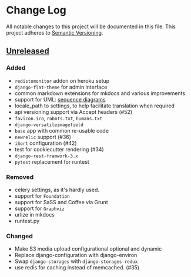 # Change Log
All notable changes to this project will be documented in this file.
This project adheres to [Semantic Versioning](http://semver.org/).

## [Unreleased][unreleased]
### Added
- `redistomonitor` addon on heroku setup
- `django-flat-theme` for admin interface
- common markdown extensions for mkdocs and various improvements
- support for UML: [sequence diagrams](http://en.wikipedia.org/wiki/Sequence_diagram)
- locale_path to settings, to help facilitate translation when required
- api versioning support via Accept headers (#52)
- `favicon.ico`, `robots.txt`, `humans.txt`
- `django-versatileimagefield`
- `base` app with common re-usable code
- `newrelic` support (#36)
- `iSort` configuration (#42)
- test for cookiecutter rendering (#34)
- `django-rest-framwork-3.x`
- `pytest` replacement for runtest

### Removed
- celery settings, as it's hardly used.
- support for `Foundation`
- support for SaSS and Coffee via Grunt
- support for `Graphviz`
- urlize in mkdocs 
- runtest.py 

### Changed
- Make S3 media upload configurational optional and dynamic
- Replace django-configuration with django-environ
- Swap `django-storages` with `django-storages-redux`
- use redis for caching instead of memcached. (#35)

[unreleased]: https://github.com/Fueled/cookiecutter-django/compare/v0.0.1...HEAD
